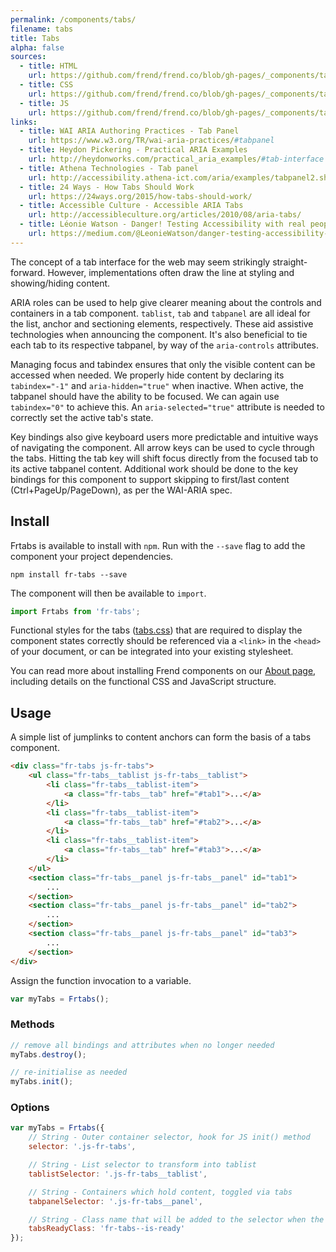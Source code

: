 ```yaml
---
permalink: /components/tabs/
filename: tabs
title: Tabs
alpha: false
sources:
  - title: HTML
    url: https://github.com/frend/frend.co/blob/gh-pages/_components/tabs/tabs.html
  - title: CSS
    url: https://github.com/frend/frend.co/blob/gh-pages/_components/tabs/tabs.css
  - title: JS
    url: https://github.com/frend/frend.co/blob/gh-pages/_components/tabs/tabs.js
links:
  - title: WAI ARIA Authoring Practices - Tab Panel
    url: https://www.w3.org/TR/wai-aria-practices/#tabpanel
  - title: Heydon Pickering - Practical ARIA Examples
    url: http://heydonworks.com/practical_aria_examples/#tab-interface
  - title: Athena Technologies - Tab panel
    url: http://accessibility.athena-ict.com/aria/examples/tabpanel2.shtml
  - title: 24 Ways - How Tabs Should Work
    url: https://24ways.org/2015/how-tabs-should-work/
  - title: Accessible Culture - Accessible ARIA Tabs
    url: http://accessibleculture.org/articles/2010/08/aria-tabs/
  - title: Léonie Watson - Danger! Testing Accessibility with real people
    url: https://medium.com/@LeonieWatson/danger-testing-accessibility-with-real-people-4515f72db648
---
```


The concept of a tab interface for the web may seem strikingly straight-forward. However, implementations often draw the line at styling and showing/hiding content.

ARIA roles can be used to help give clearer meaning about the controls and containers in a tab component. `tablist`, `tab` and `tabpanel` are all ideal for the list, anchor and sectioning elements, respectively. These aid assistive technologies when announcing the component. It's also beneficial to tie each tab to its respective tabpanel, by way of the `aria-controls` attributes.

Managing focus and tabindex ensures that only the visible content can be accessed when needed. We properly hide content by declaring its `tabindex="-1"` and `aria-hidden="true"` when inactive. When active, the tabpanel should have the ability to be focused. We can again use `tabindex="0"` to achieve this. An `aria-selected="true"` attribute is needed to correctly set the active tab's state.

Key bindings also give keyboard users more predictable and intuitive ways of navigating the component. All arrow keys can be used to cycle through the tabs. Hitting the tab key will shift focus directly from the focused tab to its active tabpanel content. Additional work should be done to the key bindings for this component to support skipping to first/last content (Ctrl+PageUp/PageDown), as per the WAI-ARIA spec.

## Install

Frtabs is available to install with `npm`. Run with the `--save` flag to add the component your project dependencies.

~~~
npm install fr-tabs --save
~~~

The component will then be available to `import`.

~~~ js
import Frtabs from 'fr-tabs';
~~~

Functional styles for the tabs ([tabs.css](https://raw.githubusercontent.com/frend/frend.co/gh-pages/_components/tabs/tabs.css)) that are required to display the component states correctly should be referenced via a `<link>` in the `<head>` of your document, or can be integrated into your existing stylesheet.

You can read more about installing Frend components on our [About page](http://frend.co/about/), including details on the functional CSS and JavaScript structure.

## Usage

A simple list of jumplinks to content anchors can form the basis of a tabs component.

~~~ html
<div class="fr-tabs js-fr-tabs">
	<ul class="fr-tabs__tablist js-fr-tabs__tablist">
		<li class="fr-tabs__tablist-item">
			<a class="fr-tabs__tab" href="#tab1">...</a>
		</li>
		<li class="fr-tabs__tablist-item">
			<a class="fr-tabs__tab" href="#tab2">...</a>
		</li>
		<li class="fr-tabs__tablist-item">
			<a class="fr-tabs__tab" href="#tab3">...</a>
		</li>
	</ul>
	<section class="fr-tabs__panel js-fr-tabs__panel" id="tab1">
		...
	</section>
	<section class="fr-tabs__panel js-fr-tabs__panel" id="tab2">
		...
	</section>
	<section class="fr-tabs__panel js-fr-tabs__panel" id="tab3">
		...
	</section>
</div>
~~~

Assign the function invocation to a variable.

~~~ js
var myTabs = Frtabs();
~~~

### Methods

~~~ js
// remove all bindings and attributes when no longer needed
myTabs.destroy();

// re-initialise as needed
myTabs.init();
~~~

### Options

~~~ js
var myTabs = Frtabs({
	// String - Outer container selector, hook for JS init() method
	selector: '.js-fr-tabs',

	// String - List selector to transform into tablist
	tablistSelector: '.js-fr-tabs__tablist',

	// String - Containers which hold content, toggled via tabs
	tabpanelSelector: '.js-fr-tabs__panel',

	// String - Class name that will be added to the selector when the component has been initialised
	tabsReadyClass: 'fr-tabs--is-ready'
});
~~~